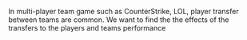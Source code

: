 In multi-player team game such as CounterStrike, LOL, player transfer between teams are common.
We want to find the the effects of the transfers to the players and teams performance
